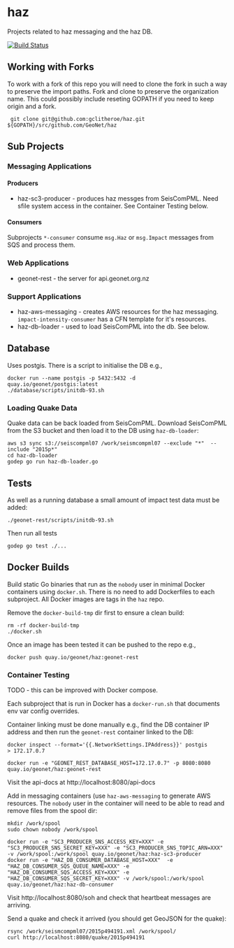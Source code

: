 # haz

Projects related to haz messaging and the haz DB.  

[![Build Status](https://travis-ci.org/GeoNet/haz.svg?branch=master)](https://travis-ci.org/GeoNet/haz)

## Working with Forks

To work with a fork of this repo you will need to clone the fork in such a way to preserve the import paths.  Fork and clone to preserve the organization name.  This could possibly include reseting GOPATH if you need to keep origin and a fork.

```
 git clone git@github.com:gclitheroe/haz.git ${GOPATH}/src/github.com/GeoNet/haz
```

## Sub Projects

### Messaging Applications

#### Producers

* haz-sc3-producer - produces haz messges from SeisComPML.  Need sfile system access in the container.  See Container Testing below.

#### Consumers

Subprojects `*-consumer` consume `msg.Haz` or `msg.Impact` messages from SQS and process them.

### Web Applications

* geonet-rest - the server for api.geonet.org.nz

### Support Applications

* haz-aws-messaging - creates AWS resources for the haz messaging.  `impact-intensity-consumer` has a CFN template for it's resources. 
* haz-db-loader - used to load SeisComPML into the db.  See below.

## Database

Uses postgis.  There is a script to initialise the DB e.g.,

```
docker run --name postgis -p 5432:5432 -d quay.io/geonet/postgis:latest
./database/scripts/initdb-93.sh
```

### Loading Quake Data

Quake data can be back loaded from SeisComPML.  Download SeisComPML from the S3 bucket and then load it to the DB using `haz-db-loader`:

```
aws s3 sync s3://seiscompml07 /work/seismcompml07 --exclude "*"  --include "2015p*"
cd haz-db-loader
godep go run haz-db-loader.go
```

## Tests

As well as a running database a small amount of impact test data must be added:

```
./geonet-rest/scripts/initdb-93.sh
```

Then run all tests

```
godep go test ./...
```

## Docker Builds

Build static Go binaries that run as the `nobody` user in minimal Docker containers using `docker.sh`.  There is no need to add Dockerfiles to each subproject.  All Docker images are tags in the `haz` repo.

Remove the `docker-build-tmp` dir first to ensure a clean build:

```
rm -rf docker-build-tmp
./docker.sh
```

Once an image has been tested it can be pushed to the repo e.g.,

```
docker push quay.io/geonet/haz:geonet-rest
```

### Container Testing

TODO - this can be improved with Docker compose.

Each subproject that is run in Docker has a  `docker-run.sh` that documents env var config overrides.

Container linking must be done manually e.g., find the DB container IP address and then run the `geonet-rest` container linked to the DB:

```
docker inspect --format='{{.NetworkSettings.IPAddress}}' postgis
> 172.17.0.7

docker run -e "GEONET_REST_DATABASE_HOST=172.17.0.7" -p 8080:8080 quay.io/geonet/haz:geonet-rest
```

Visit the api-docs at http://localhost:8080/api-docs 

Add in messaging containers (use `haz-aws-messaging` to generate AWS resources.  The `nobody` user in the container will need to be able to read and remove files from the spool dir:

```
mkdir /work/spool
sudo chown nobody /work/spool
```

```
docker run -e "SC3_PRODUCER_SNS_ACCESS_KEY=XXX" -e "SC3_PRODUCER_SNS_SECRET_KEY=XXX" -e "SC3_PRODUCER_SNS_TOPIC_ARN=XXX"  -v /work/spool:/work/spool quay.io/geonet/haz:haz-sc3-producer
docker run -e "HAZ_DB_CONSUMER_DATABASE_HOST=XXX"  -e "HAZ_DB_CONSUMER_SQS_QUEUE_NAME=XXX" -e "HAZ_DB_CONSUMER_SQS_ACCESS_KEY=XXX" -e "HAZ_DB_CONSUMER_SQS_SECRET_KEY=XXX" -v /work/spool:/work/spool quay.io/geonet/haz:haz-db-consumer
```

Visit http://localhost:8080/soh and check that heartbeat messages are arriving.

Send a quake and check it arrived (you should get GeoJSON for the quake):

```
rsync /work/seismcompml07/2015p494191.xml /work/spool/
curl http://localhost:8080/quake/2015p494191
```